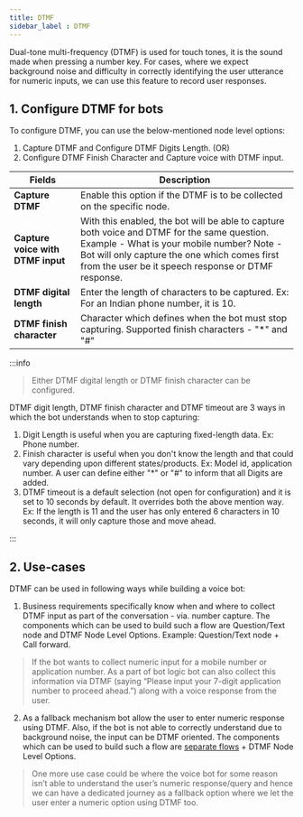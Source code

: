 ```yaml
---
title: DTMF
sidebar_label : DTMF
---
```



    

Dual-tone multi-frequency (DTMF) is used for touch tones, it is the sound made when pressing a number key. For cases, where we expect background noise and difficulty in correctly identifying the user utterance for numeric inputs, we can use this feature to record user responses.

## 1. Configure DTMF for bots

To configure DTMF, you can use the below-mentioned node level options:

1. Capture DTMF and Configure DTMF Digits Length.
(OR)
2. Configure DTMF Finish Character and Capture voice with DTMF input.

| Fields | Description |
| ----------------------------- | ----------- |
| **Capture DTMF** | Enable this option if the DTMF is to be collected on the specific node. |
| **Capture voice with DTMF input** | With this enabled, the bot will be able to capture both voice and DTMF for the same question. Example - What is your mobile number? Note - Bot will only capture the one which comes first from the user be it speech response or DTMF response. |
| **DTMF digital length** | Enter the length of characters to be captured. Ex: For an Indian phone number, it is 10. |
| **DTMF finish character** | Character which defines when the bot must stop capturing. Supported finish characters - "*" and "#" |

:::info

> Either DTMF digital length or DTMF finish character can be configured.   

DTMF digit length, DTMF finish character and DTMF timeout are 3 ways in which the bot understands when to stop capturing:   
1. Digit Length is useful when you are capturing fixed-length data. Ex: Phone number.  
2. Finish character is useful when you don't know the length and that could vary depending upon different states/products. Ex: Model id, application number. A user can define either "*" or "#" to inform that all Digits are added.  
3. DTMF timeout is a default selection (not open for configuration) and it is set to 10 seconds by default. It overrides both the above mention way. Ex: If the length is 11 and the user has only entered 6 characters in 10 seconds, it will only capture those and move ahead.

:::
    

## 2. Use-cases

DTMF can be used in following ways while building a voice bot: 

1. Business requirements specifically know when and where to collect DTMF input as part of the conversation - via. number capture.
 The components which can be used to build such a flow are Question/Text node and DTMF Node Level Options.
Example: Question/Text node + Call forward.  

> If the bot wants to collect numeric input for a mobile number or application number. As a part of bot logic bot can also collect this information via DTMF (saying “Please input your 7-digit application number to proceed ahead.”) along with a voice response from the user.

2.  As a fallback mechanism bot allow the user to enter numeric response using DTMF. Also, if the bot is not able to correctly understand due to background noise, the input can be DTMF oriented.
 The components which can be used to build such a flow are [separate flows](https://docs.yellow.ai/docs/platform_concepts/studio/build/journeys/) + DTMF Node Level Options.

> One more use case could be where the voice bot for some reason isn’t able to understand the user’s numeric response/query and hence we can have a dedicated journey as a fallback option where we let the user enter a numeric option using DTMF too.